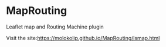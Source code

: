 # MapRouting
Leaflet map and Routing Machine plugin

Visit the site:https://molokolip.github.io/MapRouting/lsmap.html
